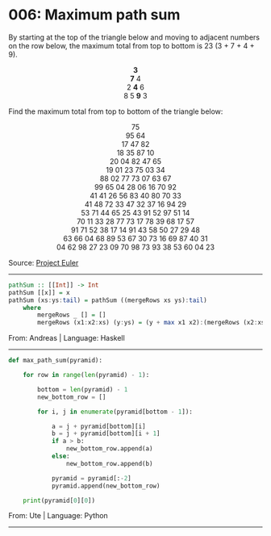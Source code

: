 # 006: Maximum path sum

By starting at the top of the triangle below and moving to adjacent numbers on the row below, the maximum total from top to bottom is 23 (3 + 7 + 4 + 9).

<p align="center">
   <strong>3</strong><br>
  <strong>7</strong> 4<br>
 2 <strong>4</strong> 6<br>
8 5 <strong>9</strong> 3
</p>

Find the maximum total from top to bottom of the triangle below:

<p align="center">
75<br>
95 64<br>
17 47 82<br>
18 35 87 10<br>
20 04 82 47 65<br>
19 01 23 75 03 34<br>
88 02 77 73 07 63 67<br>
99 65 04 28 06 16 70 92<br>
41 41 26 56 83 40 80 70 33<br>
41 48 72 33 47 32 37 16 94 29<br>
53 71 44 65 25 43 91 52 97 51 14<br>
70 11 33 28 77 73 17 78 39 68 17 57<br>
91 71 52 38 17 14 91 43 58 50 27 29 48<br>
63 66 04 68 89 53 67 30 73 16 69 87 40 31<br>
04 62 98 27 23 09 70 98 73 93 38 53 60 04 23
</p>

Source: [Project Euler](https://projecteuler.net/problem=18)

---

```haskell
pathSum :: [[Int]] -> Int
pathSum [[x]] = x
pathSum (xs:ys:tail) = pathSum ((mergeRows xs ys):tail)
    where
        mergeRows _ [] = []
        mergeRows (x1:x2:xs) (y:ys) = (y + max x1 x2):(mergeRows (x2:xs) ys)
```
From: Andreas | Language: Haskell

---

```python
def max_path_sum(pyramid):

    for row in range(len(pyramid) - 1):

        bottom = len(pyramid) - 1
        new_bottom_row = []

        for i, j in enumerate(pyramid[bottom - 1]):

            a = j + pyramid[bottom][i]
            b = j + pyramid[bottom][i + 1]
            if a > b:
                new_bottom_row.append(a)
            else:
                new_bottom_row.append(b)

            pyramid = pyramid[:-2]
            pyramid.append(new_bottom_row)

    print(pyramid[0][0])
```
From: Ute | Language: Python

---

